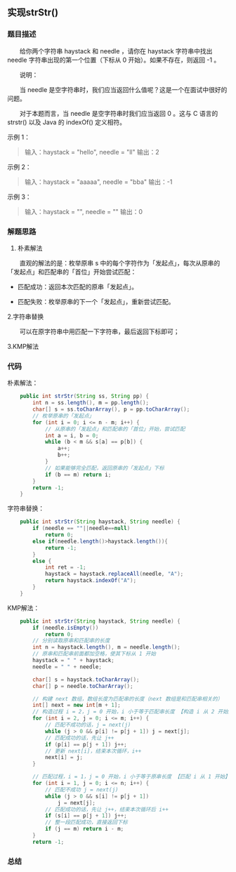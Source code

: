 ## 实现strStr()

### 题目描述

&emsp;&emsp;给你两个字符串 haystack 和 needle ，请你在 haystack 字符串中找出 needle 字符串出现的第一个位置（下标从 0 开始）。如果不存在，则返回  -1 。

&emsp;&emsp;说明：

&emsp;&emsp;当 needle 是空字符串时，我们应当返回什么值呢？这是一个在面试中很好的问题。

&emsp;&emsp;对于本题而言，当 needle 是空字符串时我们应当返回 0 。这与 C 语言的 strstr() 以及 Java 的 indexOf() 定义相符。

示例 1：
> 输入：haystack = "hello", needle = "ll"
> 输出：2

示例 2：
>输入：haystack = "aaaaa", needle = "bba"
>输出：-1

示例 3：
>输入：haystack = "", needle = ""
>输出：0

### 解题思路

1. 朴素解法

&emsp;&emsp;直观的解法的是：枚举原串 s 中的每个字符作为「发起点」，每次从原串的「发起点」和匹配串的「首位」开始尝试匹配：

* 匹配成功：返回本次匹配的原串「发起点」。

* 匹配失败：枚举原串的下一个「发起点」，重新尝试匹配。

2.字符串替换

&emsp;&emsp;可以在原字符串中用匹配一下字符串，最后返回下标即可；

3.KMP解法



### 代码

朴素解法：

```java
    public int strStr(String ss, String pp) {
        int n = ss.length(), m = pp.length();
        char[] s = ss.toCharArray(), p = pp.toCharArray();
        // 枚举原串的「发起点」
        for (int i = 0; i <= n - m; i++) {
            // 从原串的「发起点」和匹配串的「首位」开始，尝试匹配
            int a = i, b = 0;
            while (b < m && s[a] == p[b]) {
                a++;
                b++;
            }
            // 如果能够完全匹配，返回原串的「发起点」下标
            if (b == m) return i;
        }
        return -1;
    }
```

字符串替换：

```java
    public int strStr(String haystack, String needle) {
        if (needle == ""||needle==null)
            return 0;
        else if(needle.length()>haystack.length()){
            return -1;
        }
        else {
            int ret = -1;
            haystack = haystack.replaceAll(needle, "A");
            return haystack.indexOf("A");
        }
    }
```

KMP解法：

```java
	public int strStr(String haystack, String needle) {
        if (needle.isEmpty()) 
            return 0;
        // 分别读取原串和匹配串的长度
        int n = haystack.length(), m = needle.length();
        // 原串和匹配串前面都加空格，使其下标从 1 开始
        haystack = " " + haystack;
        needle = " " + needle;

        char[] s = haystack.toCharArray();
        char[] p = needle.toCharArray();

        // 构建 next 数组，数组长度为匹配串的长度（next 数组是和匹配串相关的）
        int[] next = new int[m + 1];
        // 构造过程 i = 2，j = 0 开始，i 小于等于匹配串长度 【构造 i 从 2 开始】
        for (int i = 2, j = 0; i <= m; i++) {
            // 匹配不成功的话，j = next(j)
            while (j > 0 && p[i] != p[j + 1]) j = next[j];
            // 匹配成功的话，先让 j++
            if (p[i] == p[j + 1]) j++;
            // 更新 next[i]，结束本次循环，i++
            next[i] = j;
        }

        // 匹配过程，i = 1，j = 0 开始，i 小于等于原串长度 【匹配 i 从 1 开始】
        for (int i = 1, j = 0; i <= n; i++) {
            // 匹配不成功 j = next(j)
            while (j > 0 && s[i] != p[j + 1]) 
                j = next[j];
            // 匹配成功的话，先让 j++，结束本次循环后 i++
            if (s[i] == p[j + 1]) j++;
            // 整一段匹配成功，直接返回下标
            if (j == m) return i - m;
        }
        return -1;
```



### 总结
